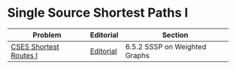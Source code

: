 # Single Source Shortest Paths I

| Problem | Editorial | Section | 
| ------- | --------- | ------- |
| [CSES Shortest Routes I ](https://cses.fi/problemset/task/1671) | [Editorial](https://github.com/nestorivanmo/icpc/tree/main/cses/4-Graphs/shortest_routes_i) | 6.5.2 SSSP on Weighted Graphs |
